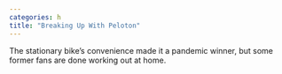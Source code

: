 ```yaml
---
categories: h
title: "Breaking Up With Peloton"
---
```

The stationary bike’s convenience made it a pandemic winner, but some former fans are done working out at home.